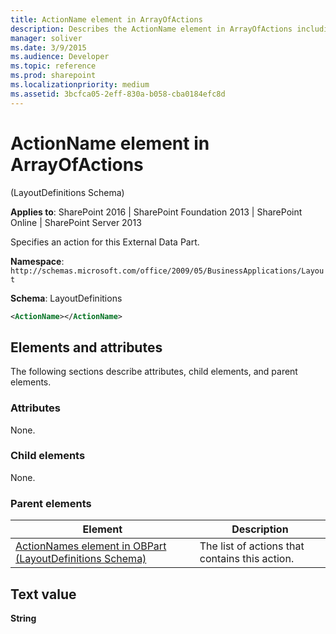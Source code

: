 ```yaml
---
title: ActionName element in ArrayOfActions
description: Describes the ActionName element in ArrayOfActions including elements and attributes, and text value.
manager: soliver
ms.date: 3/9/2015
ms.audience: Developer
ms.topic: reference
ms.prod: sharepoint
ms.localizationpriority: medium
ms.assetid: 3bcfca05-2eff-830a-b058-cba0184efc8d
---
```


# ActionName element in ArrayOfActions

(LayoutDefinitions Schema)

**Applies to**: SharePoint 2016 | SharePoint Foundation 2013 | SharePoint Online | SharePoint Server 2013

Specifies an action for this External Data Part.

**Namespace**: `http://schemas.microsoft.com/office/2009/05/BusinessApplications/Layout`

**Schema**: LayoutDefinitions

```XML
<ActionName></ActionName>
```

## Elements and attributes

The following sections describe attributes, child elements, and parent elements.

### Attributes

None.

### Child elements

None.

### Parent elements
  
| Element | Description |
| --- | --- |
| [ActionNames element in OBPart (LayoutDefinitions Schema)](actionnames-element-in-obpart-layoutdefinitions-schema.md) | The list of actions that contains this action. |

## Text value

**String**
